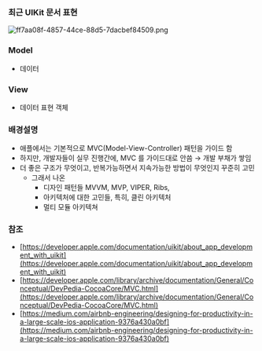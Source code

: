 ### 최근 UIKit 문서 표현

![ff7aa08f-4857-44ce-88d5-7dacbef84509.png](https://opposite-foundation-5b5.notion.site/image/https%3A%2F%2Fs3-us-west-2.amazonaws.com%2Fsecure.notion-static.com%2F559bebd0-0369-4eea-93b4-a287a9527863%2Fff7aa08f-4857-44ce-88d5-7dacbef84509.png?table=block&id=0a0699e4-bed3-4026-8cd1-d93a235f3792&spaceId=218f86ea-dd70-4255-addc-49c3437db872&width=1710&userId=&cache=v2)

### Model

- 데이터

### View

- 데이터 표현 객체

### 배경설명

- 애플에서는 기본적으로 MVC(Model-View-Controller) 패턴을 가이드 함
- 하지만, 개발자들이 실무 진행간에, MVC 를 가이드대로 안씀 → 개발 부채가 쌓임
- 더 좋은 구조가 무엇이고, 반복가능하면서 지속가능한 방법이 무엇인지 꾸준히 고민
  - 그래서 나온
    - 디자인 패턴들 MVVM, MVP, VIPER, Ribs,
    - 아키텍처에 대한 고민들, 특히, 클린 아키텍처
    - 멀티 모듈 아키텍쳐

### 참조

- [https://developer.apple.com/documentation/uikit/about_app_development_with_uikit](https://developer.apple.com/documentation/uikit/about_app_development_with_uikit)
- [https://developer.apple.com/library/archive/documentation/General/Conceptual/DevPedia-CocoaCore/MVC.html](https://developer.apple.com/library/archive/documentation/General/Conceptual/DevPedia-CocoaCore/MVC.html)
- [https://medium.com/airbnb-engineering/designing-for-productivity-in-a-large-scale-ios-application-9376a430a0bf](https://medium.com/airbnb-engineering/designing-for-productivity-in-a-large-scale-ios-application-9376a430a0bf)
